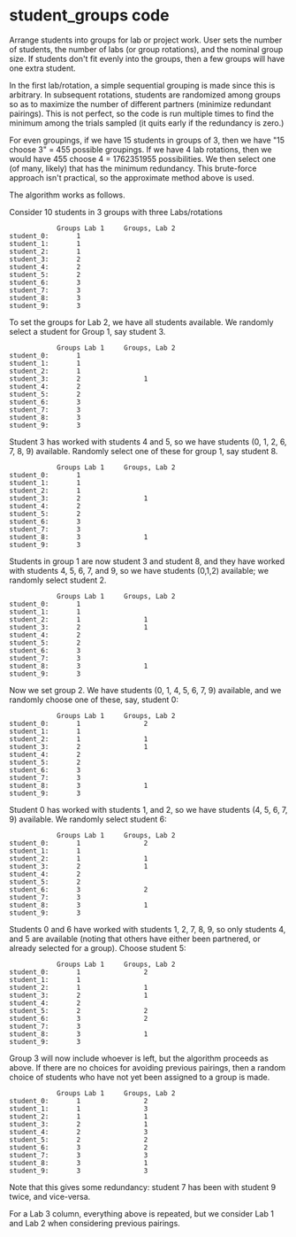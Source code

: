 # student_groups code

Arrange students into groups for lab or project work.  User sets the number of
students, the number of labs (or group rotations), and the nominal group size.
If students don't fit evenly into the groups, then a few groups will have one
extra student.

In the first lab/rotation, a simple sequential grouping is made since this is
arbitrary.  In subsequent rotations, students are randomized among groups so as to maximize the number of different partners (minimize redundant pairings). This is not perfect, so the code is run multiple times to find the minimum among the trials sampled (it quits early if the redundancy is zero.)

For even groupings, if we have 15 students in groups of 3, then we have "15 choose 3" = 455 possible groupings. If we have 4 lab rotations, then we would have 455 choose 4 = 1762351955 possibilities. We then select one (of many, likely) that has the minimum redundancy. This brute-force approach isn't practical, so the approximate method above is used. 

The algorithm works as follows.

Consider 10 students in 3 groups with three Labs/rotations
```
            Groups Lab 1     Groups, Lab 2  
student_0:       1  
student_1:       1  
student_2:       1  
student_3:       2  
student_4:       2  
student_5:       2  
student_6:       3  
student_7:       3  
student_8:       3  
student_9:       3  
```

To set the groups for Lab 2, we have all students available. We randomly select a student for Group 1, say student 3.

```
            Groups Lab 1     Groups, Lab 2  
student_0:       1  
student_1:       1  
student_2:       1  
student_3:       2                1  
student_4:       2  
student_5:       2  
student_6:       3  
student_7:       3  
student_8:       3  
student_9:       3  
```

Student 3 has worked with students 4 and 5, so we have students (0, 1, 2, 6, 7, 8, 9) available. Randomly select one of these for group 1, say student 8.

```
            Groups Lab 1     Groups, Lab 2  
student_0:       1  
student_1:       1  
student_2:       1  
student_3:       2                1  
student_4:       2  
student_5:       2  
student_6:       3  
student_7:       3  
student_8:       3                1  
student_9:       3  
```

Students in group 1 are now student 3 and student 8, and they have worked with students 4, 5, 6, 7, and 9, so we have students (0,1,2) available; we randomly select student 2.
```
            Groups Lab 1     Groups, Lab 2  
student_0:       1  
student_1:       1  
student_2:       1                1  
student_3:       2                1  
student_4:       2  
student_5:       2  
student_6:       3  
student_7:       3  
student_8:       3                1  
student_9:       3  
```
Now we set group 2. We have students (0, 1, 4, 5, 6, 7, 9) available, and we randomly choose one of these, say, student 0:
```
            Groups Lab 1     Groups, Lab 2  
student_0:       1                2  
student_1:       1  
student_2:       1                1  
student_3:       2                1  
student_4:       2  
student_5:       2  
student_6:       3  
student_7:       3  
student_8:       3                1  
student_9:       3  
```
Student 0 has worked with students 1, and 2, so we have students (4, 5, 6, 7, 9) available. We randomly select student 6:
```
            Groups Lab 1     Groups, Lab 2  
student_0:       1                2  
student_1:       1  
student_2:       1                1  
student_3:       2                1  
student_4:       2  
student_5:       2  
student_6:       3                2  
student_7:       3  
student_8:       3                1  
student_9:       3  
```
Students 0 and 6 have worked with students 1, 2, 7, 8, 9, so only students 4, and 5 are available (noting that others have either been partnered, or already selected for a group). Choose student 5:

```
            Groups Lab 1     Groups, Lab 2  
student_0:       1                2  
student_1:       1  
student_2:       1                1  
student_3:       2                1  
student_4:       2  
student_5:       2                2  
student_6:       3                2  
student_7:       3  
student_8:       3                1  
student_9:       3  
```

Group 3 will now include whoever is left, but the algorithm proceeds as above. If there are no choices for avoiding previous pairings, then a random choice of students who have not yet been assigned to a group is made. 
```
            Groups Lab 1     Groups, Lab 2  
student_0:       1                2  
student_1:       1                3  
student_2:       1                1  
student_3:       2                1  
student_4:       2                3  
student_5:       2                2  
student_6:       3                2  
student_7:       3                3  
student_8:       3                1  
student_9:       3                3  
```

Note that this gives some redundancy: student 7 has been with student 9 twice, and vice-versa.

For a Lab 3 column, everything above is repeated, but we consider Lab 1 and Lab 2 when considering previous pairings.

